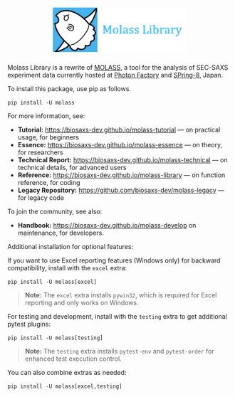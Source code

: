 <h1 align="center"><a href="https://biosaxs-dev.github.io/molass-library"><img src="docs/_static/molass-title.png" width="300"></a></h1>

Molass Library is a rewrite of [MOLASS](https://pfwww.kek.jp/saxs/MOLASSE.html), a tool for the analysis of SEC-SAXS experiment data currently hosted at [Photon Factory](https://www2.kek.jp/imss/pf/eng/) and [SPring-8](http://www.spring8.or.jp/en/), Japan.

To install this package, use pip as follows.

```
pip install -U molass
```

For more information, see:

- **Tutorial:** https://biosaxs-dev.github.io/molass-tutorial — on practical usage, for beginners
- **Essence:** https://biosaxs-dev.github.io/molass-essence — on theory, for researchers
- **Technical Report:** https://biosaxs-dev.github.io/molass-technical — on technical details, for advanced users
- **Reference:** https://biosaxs-dev.github.io/molass-library — on function reference, for coding
- **Legacy Repository:** https://github.com/biosaxs-dev/molass-legacy — for legacy code

To join the community, see also:

- **Handbook:** https://biosaxs-dev.github.io/molass-develop on maintenance, for developers.

Additional installation for optional features:

If you want to use Excel reporting features (Windows only) for backward compatibility, install with the `excel` extra:

```
pip install -U molass[excel]
```

> **Note:** The `excel` extra installs `pywin32`, which is required for Excel reporting and only works on Windows.

For testing and development, install with the `testing` extra to get additional pytest plugins:

```
pip install -U molass[testing]
```

> **Note:** The `testing` extra installs `pytest-env` and `pytest-order` for enhanced test execution control.

You can also combine extras as needed:

```
pip install -U molass[excel,testing]
```

<br>
